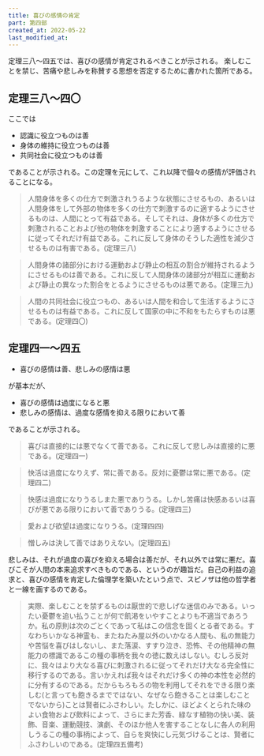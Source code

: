 ```yaml
---
title: 喜びの感情の肯定
part: 第四部
created_at: 2022-05-22
last_modified_at: 
---
```


定理三八～四五では、喜びの感情が肯定されるべきことが示される。
楽しむことを禁じ、苦痛や悲しみを称賛する思想を否定するために書かれた箇所である。

## 定理三八～四〇

ここでは

- 認識に役立つものは善
- 身体の維持に役立つものは善
- 共同社会に役立つものは善

であることが示される。この定理を元にして、これ以降で個々の感情が評価されることになる。

>人間身体を多くの仕方で刺激されうるような状態にさせるもの、あるいは人間身体をして外部の物体を多くの仕方で刺激するのに適するようにさせるものは、人間にとって有益である。そしてそれは、身体が多くの仕方で刺激されることおよび他の物体を刺激することにより適するようにさせるに従ってそれだけ有益である。これに反して身体のそうした適性を減少させるものは有害である。(定理三八)

>人間身体の諸部分における運動および静止の相互の割合が維持されるようにさせるものは善である。これに反して人間身体の諸部分が相互に運動および静止の異なった割合をとるようにさせるものは悪である。(定理三九)

>人間の共同社会に役立つもの、あるいは人間を和合して生活するようにさせるものは有益である。これに反して国家の中に不和をもたらすものは悪である。(定理四〇)

## 定理四一～四五

- 喜びの感情は善、悲しみの感情は悪

が基本だが、

- 喜びの感情は過度になると悪
- 悲しみの感情は、過度な感情を抑える限りにおいて善

であることが示される。

>喜びは直接的には悪でなくて善である。これに反して悲しみは直接的に悪である。(定理四一)

>快活は過度になりえず、常に善である。反対に憂鬱は常に悪である。(定理四二)

>快感は過度になりうるしまた悪でありうる。しかし苦痛は快感あるいは喜びが悪である限りにおいて善でありうる。(定理四三)

>愛および欲望は過度になりうる。(定理四四)

>憎しみは決して善ではありえない。(定理四五)

悲しみは、それが過度の喜びを抑える場合は善だが、それ以外では常に悪だ。喜びこそが人間の本来追求すべきものである、というのが趣旨だ。自己の利益の追求と、喜びの感情を肯定した倫理学を築いたという点で、スピノザは他の哲学者と一線を画するのである。

>実際、楽しむことを禁ずるものは厭世的で悲しげな迷信のみである。いったい憂鬱を追い払うことが何で飢渇をいやすことよりも不適当であろうか。私の原則は次のごとくであって私はこの信念を固くとる者である。すなわちいかなる神霊も、またねたみ屋以外のいかなる人間も、私の無能力や苦悩を喜びはしないし、また落涙、すすり泣き、恐怖、その他精神の無能力の標識であるこの種の事柄を我々の徳に数えはしない。むしろ反対に、我々はより大なる喜びに刺激されるに従ってそれだけ大なる完全性に移行するのである。言いかえれば我々はそれだけ多くの神の本性を必然的に分有するのである。だからもろもろの物を利用してそれをできる限り楽しむ(と言っても飽きるまでではない、なぜなら飽きることは楽しむことでないから)ことは賢者にふさわしい。たしかに、ほどよくとられた味のよい食物および飲料によって、さらにまた芳香、緑なす植物の快い美、装飾、音楽、運動競技、演劇、そのほか他人を害することなしに各人の利用しうるこの種の事柄によって、自らを爽快にし元気づけることは、賢者にふさわしいのである。(定理四五備考)
